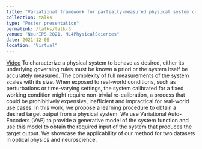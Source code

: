 ```yaml
---
title: "Variational framework for partially-measured physical system control"
collection: talks
type: "Poster presentation"
permalink: /talks/talk-3
venue: "NeurIPS 2021, ML4PhysicalSciences"
date: 2021-12-06
location: "Virtual"
---
```


[Video](https://slideslive.com/38971762/variational-framework-for-partiallymeasured-physical-system-control?ref=search-presentations-Variational+framework+for+partially-measured+physical+system+control)
To characterize a physical system to behave as desired, either its underlying governing rules must be known a priori or the system itself be accurately measured. The complexity of full measurements of the system scales with its size. When exposed to real-world conditions, such as perturbations or time-varying settings, the system calibrated for a fixed working condition might require non-trivial re-calibration, a process that could be prohibitively expensive, inefficient and impractical for real-world use cases. In this work, we propose a learning procedure to obtain a desired target output from a physical system. We use Variational Auto-Encoders (VAE) to provide a generative model of the system function and use this model to obtain the required input of the system that produces the target output. We showcase the applicability of our method for two datasets in optical physics and neuroscience.
